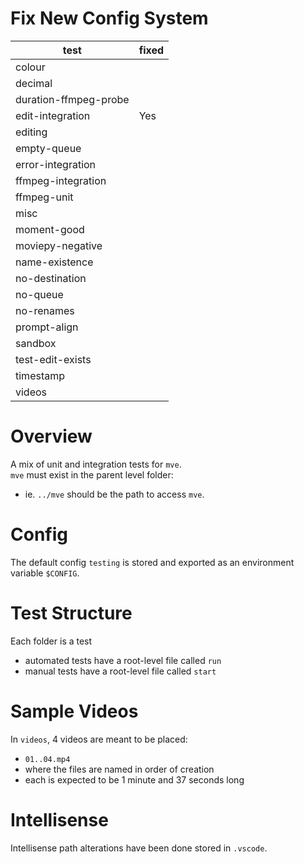 # Fix New Config System

| test                  | fixed |
| --------------------- | ----- |
| colour                |       |
| decimal               |       |
| duration-ffmpeg-probe |       |
| edit-integration      | Yes   |
| editing               |       |
| empty-queue           |       |
| error-integration     |       |
| ffmpeg-integration    |       |
| ffmpeg-unit           |       |
| misc                  |       |
| moment-good           |       |
| moviepy-negative      |       |
| name-existence        |       |
| no-destination        |       |
| no-queue              |       |
| no-renames            |       |
| prompt-align          |       |
| sandbox               |       |
| test-edit-exists      |       |
| timestamp             |       |
| videos                |       |

# Overview

A mix of unit and integration tests for `mve`.  
`mve` must exist in the parent level folder:

- ie. `../mve` should be the path to access `mve`.

# Config

The default config `testing` is stored and exported as an environment variable `$CONFIG`.

# Test Structure

Each folder is a test

- automated tests have a root-level file called `run`
- manual tests have a root-level file called `start`

# Sample Videos

In `videos`, 4 videos are meant to be placed:

- `01..04.mp4`
- where the files are named in order of creation
- each is expected to be 1 minute and 37 seconds long

# Intellisense

Intellisense path alterations have been done stored in `.vscode`.
